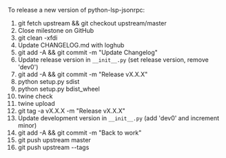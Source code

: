 To release a new version of python-lsp-jsonrpc:
1. git fetch upstream && git checkout upstream/master
2. Close milestone on GitHub
3. git clean -xfdi
4. Update CHANGELOG.md with loghub
5. git add -A && git commit -m "Update Changelog"
6. Update release version in ``__init__.py`` (set release version, remove 'dev0')
7. git add -A && git commit -m "Release vX.X.X"
8. python setup.py sdist
9. python setup.py bdist_wheel
10. twine check
11. twine upload
12. git tag -a vX.X.X -m "Release vX.X.X"
13. Update development version in ``__init__.py`` (add 'dev0' and increment minor)
14. git add -A && git commit -m "Back to work"
15. git push upstream master
16. git push upstream --tags
